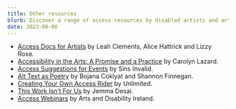 ```yaml
---
title: Other resources
blurb: Discover a range of access resources by disabled artists and artworkers that can further support you on reducing access barriers in the arts, including on how to make an access rider, access suggestions for events and alt text. 
date: 2023-06-06
---
```

- [Access Docs for Artists](https://www.accessdocsforartists.com/) by Leah Clements, Alice Hattrick and Lizzy Rose.
- [Accessibility in the Arts: A Promise and a Practice](https://promiseandpractice.art/) by Carolyn Lazard.
- [Access Suggestions for Events](https://www.sinsinvalid.org/blog/access-suggestions-for-a-public-event) by Sins Invalid.
- [Alt Text as Poetry](https://alt-text-as-poetry.net/#book) by Bojana Coklyat and Shannon Finnegan.
- [Creating Your Own Access Rider](https://weareunlimited.org.uk/resource/creating-your-own-access-rider/) by Unlimited.  
- [This Work Isn’t For Us](https://docs.google.com/document/d/1HGBSsBsERxSaD1t0Oq_9acqAqiAPPLekBxaJ8tk-Njw/edit) by Jemma Desai.   
- [Access Webinars](https://www.youtube.com/@ADIarts) by Arts and Disability Ireland.

